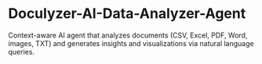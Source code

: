 # Doculyzer-AI-Data-Analyzer-Agent
Context-aware AI agent that analyzes documents (CSV, Excel, PDF, Word, images, TXT) and generates insights and visualizations via natural language queries.
